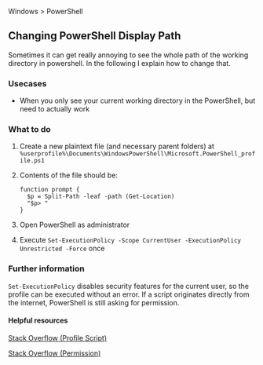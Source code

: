 Windows > PowerShell

## Changing PowerShell Display Path

Sometimes it can get really annoying to see the whole path of the working directory in powershell. In the following I explain how to change that.

### Usecases

- When you only see your current working directory in the PowerShell, but need to actually work

### What to do

1. Create a new plaintext file (and necessary parent folders) at `%userprofile%\Documents\WindowsPowerShell\Microsoft.PowerShell_profile.ps1`

2. Contents of the file should be:

   ```
   function prompt {
     $p = Split-Path -leaf -path (Get-Location)
     "$p> "
   }
   ```

3. Open PowerShell as administrator

4. Execute `Set-ExecutionPolicy -Scope CurrentUser -ExecutionPolicy Unrestricted -Force` once

### Further information

`Set-ExecutionPolicy` disables security features for the current user, so the profile can be executed without an error. If a script originates directly from the internet, PowerShell is still asking for permission.

#### Helpful resources

[Stack Overflow (Profile Script)](https://superuser.com/questions/446827/configure-the-windows-powershell-to-display-only-the-current-folder-name-in-the)

[Stack Overflow (Permission)](https://superuser.com/questions/106360/how-to-enable-execution-of-powershell-scripts)